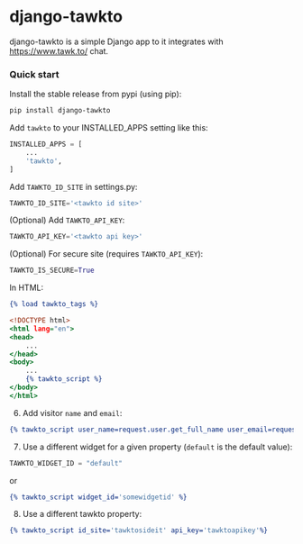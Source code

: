 # django-tawkto

django-tawkto is a simple Django app to it integrates with https://www.tawk.to/ chat.

### Quick start

Install the stable release from pypi (using pip):

```bash
pip install django-tawkto
```

Add `tawkto` to your INSTALLED_APPS setting like this:

```python
INSTALLED_APPS = [
    ...
    'tawkto',
]
```

Add `TAWKTO_ID_SITE` in settings.py:

```python
TAWKTO_ID_SITE='<tawkto id site>'
```

(Optional) Add `TAWKTO_API_KEY`:

```python
TAWKTO_API_KEY='<tawkto api key>'
```

(Optional) For secure site (requires `TAWKTO_API_KEY`):

```python
TAWKTO_IS_SECURE=True
```

In HTML:

```djangotemplate
{% load tawkto_tags %}

<!DOCTYPE html>
<html lang="en">
<head>
    ...
</head>
<body>
    ...
    {% tawkto_script %}
</body>
</html>
```

6. Add visitor `name` and `email`:

```djangotemplate
{% tawkto_script user_name=request.user.get_full_name user_email=request.user.email %}
```

7. Use a different widget for a given property (`default` is the default value):

```python
TAWKTO_WIDGET_ID = "default"
```

or

```djangotemplate
{% tawkto_script widget_id='somewidgetid' %}
```

8. Use a different tawkto property:

```djangotemplate
{% tawkto_script id_site='tawktosideit' api_key='tawktoapikey'%}
```
